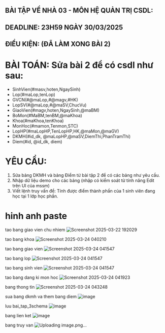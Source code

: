 ## BÀI TẬP VỀ NHÀ 03 - MÔN HỆ QUẢN TRỊ CSDL:

## DEADLINE: 23H59 NGÀY 30/03/2025

## ĐIỀU KIỆN: (ĐÃ LÀM XONG BÀI 2)

# BÀI TOÁN: Sửa bài 2 để có csdl như sau:
  + SinhVien(#masv,hoten,NgaySinh)
  + Lop(#maLop,tenLop)
  + GVCN(#@maLop,#@magv,#HK)
  + LopSV(#@maLop,#@maSV,ChucVu)
  + GiaoVien(#magv,hoten,NgaySinh,@maBM)
  + BoMon(#MaBM,tenBM,@maKhoa)
  + Khoa(#maKhoa,tenKhoa)
  + MonHoc(#mamon,Tenmon,STC)
  + LopHP(#maLopHP,TenLopHP,HK,@maMon,@maGV)
  + DKMH(#id_dk, @maLopHP,@maSV,DiemThi,PhanTramThi)
  + Diem(#id, @id_dk, diem)

# YÊU CẦU:
1. Sửa bảng DKMH và bảng Điểm từ bài tập 2 để có các bảng như yêu cầu.
2. Nhập dữ liệu demo cho các bảng (nhập có kiểm soát từ tính năng Edit trên UI của mssm)
3. Viết lệnh truy vấn để: Tính được điểm thành phần của 1 sinh viên đang học tại 1 lớp học phần.

# hinh anh paste
tao bang giao vien chu nhiem
![Screenshot 2025-03-22 192029](https://github.com/user-attachments/assets/4a164fa9-e406-4891-8391-7a8862a7eed7)

tao bang khoa
![Screenshot 2025-03-24 040210](https://github.com/user-attachments/assets/dfbeff6b-7ccc-4291-9f4c-a0ac3d16c8a9)

tao bang giao vien
![Screenshot 2025-03-24 041547](https://github.com/user-attachments/assets/90f9f68c-cdd9-4730-84a0-079d49be3906)

tao bang lop
![Screenshot 2025-03-24 041547](https://github.com/user-attachments/assets/99913285-0eff-45d7-a3cc-61e57ab7aae0)

tao bang sinh vien
![Screenshot 2025-03-24 041547](https://github.com/user-attachments/assets/c37dea0b-3f85-4ea8-9ad4-0534817bddfb)

tao bang dang ki mon hoc
![Screenshot 2025-03-24 041923](https://github.com/user-attachments/assets/1f498e78-55d7-442a-a22a-e5e85e1af0ab)

bang thong tin
![Screenshot 2025-03-24 043248](https://github.com/user-attachments/assets/93496c00-f9f7-40c3-b684-bb3ca5fbe99a)


sua bang dkmh va them bang diem
![image](https://github.com/user-attachments/assets/bddfcf40-2b4d-41b2-b796-1dfab04668be)

luu bai_tap_3schema
![image](https://github.com/user-attachments/assets/86a15445-afd6-449f-9ede-c4ae955f3e9d)

bang lien ket
![image](https://github.com/user-attachments/assets/901617cb-8f07-4f8c-95ba-f3446a23d1e7)

bang truy van
![Uploading image.png…]()



